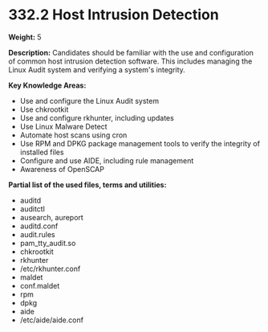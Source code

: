 # 332.2 Host Intrusion Detection

**Weight:** 5

**Description:** Candidates should be familiar with the use and configuration of common host intrusion detection software. This includes managing the Linux Audit system and verifying a system's integrity.



**Key Knowledge Areas:**

* Use and configure the Linux Audit system
* Use chkrootkit
* Use and configure rkhunter, including updates
* Use Linux Malware Detect
* Automate host scans using cron
* Use RPM and DPKG package management tools to verify the integrity of installed files
* Configure and use AIDE, including rule management
* Awareness of OpenSCAP

**Partial list of the used files, terms and utilities:**

* auditd
* auditctl
* ausearch, aureport
* auditd.conf
* audit.rules
* pam\_tty\_audit.so
* chkrootkit
* rkhunter
* /etc/rkhunter.conf
* maldet
* conf.maldet
* rpm
* dpkg
* aide
* /etc/aide/aide.conf
